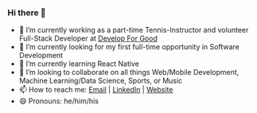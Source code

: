 ### Hi there 👋

- 🔭 I’m currently working as a part-time Tennis-Instructor and volunteer Full-Stack Developer at [Develop For Good](https://www.developforgood.org/)
- 🧐 I’m currently looking for my first full-time opportunity in Software Development
- 🌱 I’m currently learning React Native
- 👯 I’m looking to collaborate on all things Web/Mobile Development, Machine Learning/Data Science, Sports, or Music
- 📫 How to reach me: [Email](nickyvaldecanas@gmail.com) | [LinkedIn](https://www.linkedin.com/in/francovaldecanas/) | [Website](https://fvaldecan.github.io/)
- 😄 Pronouns: he/him/his

